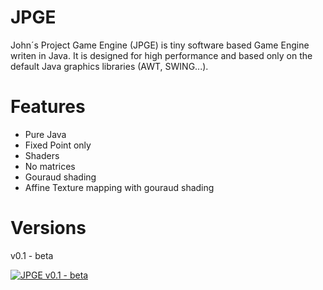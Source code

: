 # JPGE
John´s Project Game Engine (JPGE) is tiny software based Game Engine writen in Java. It is designed for high performance and based only on the default Java graphics libraries (AWT, SWING...).

# Features
* Pure Java
* Fixed Point only
* Shaders
* No matrices
* Gouraud shading
* Affine Texture mapping with gouraud shading

# Versions
v0.1 - beta

[![JPGE v0.1 - beta](https://i9.ytimg.com/vi/LnPAomKeT5o/mq2.jpg?sqp=CJSGwt4F&rs=AOn4CLBClKXfoGPC6TJ-T37VvLz5oSZ-JA)](https://www.youtube.com/watch?v=LnPAomKeT5o&t=1s)

